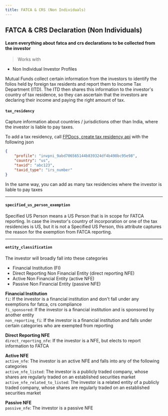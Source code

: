 ```yaml
---
title: FATCA & CRS (Non Individuals)
---
```

## FATCA & CRS Declaration (Non Individuals)
#### Learn everything about fatca and crs declarations to be collected from the investor

>Works with
- Non Individual Investor Profiles

Mutual Funds collect certain information from the investors to identify the folios held by foreign tax residents and report them to Income Tax Department (ITD). The ITD then shares this information to the investor's country of tax residence, so they can ascertain that the investors are declaring their income and paying the right amount of tax.

#### `tax_residency`

Capture information about countries / jurisdictions other than India, where the investor is liable to pay taxes.

To add a tax residency, call [FPDocs, create tax residency api](https://fintechprimitives.com/docs/api/#create-a-tax-residency) with the following json
```json
{
    "profile": "invpni_9abd706565144b839324df4b498bc95e98",
    "country": "us",
    "taxid": "abc123",
    "taxid_type": "irs_number"
}
```
In the same way, you can add as many tax residencies where the investor is liable to pay taxes

---

#### `specified_us_person_exemption`
Specified US Person means a US Person that is in scope for FATCA reporting.
In case the investor's country of incorporation or one of the tax residencies is US, but it is not a Specified US Person, this attribute captures the reason for the exemption from FATCA reporting.

---

#### `entity_classification`
The investor will broadly fall into these categories

- Financial Institution (FI)
- Direct Reporting Non Financial Entity (direct reporting NFE)
- Active Non Financial Entity (active NFE)
- Passive Non Financial Entity (passive NFE)

**Financial Institution**  
`fi`: If the investor is a financial institution and don't fall under any exemptions for fatca, crs compliance  
`fi_sponsored`: If the investor is a financial institution and is sponsored by another entity  
`non_reporting_fi`: If the investor is a financial institution and falls under certain categories who are exempted from reporting  

**Direct Reporting NFE**  
`direct_reporting_nfe`: If the investor is a NFE, but elects to report information to FATCA

**Active NFE**  
`active_nfe`: The investor is an active NFE and falls into any of the following categories  
`active_nfe_listed`: The investor is a publicly traded company, whose shares are regularly traded on an established securities market  
`active_nfe_related_to_listed`: The investor is a related entity of a publicly traded company, whose shares are regularly traded on an established securities market

**Passive NFE**  
`passive_nfe`: The investor is a passive NFE